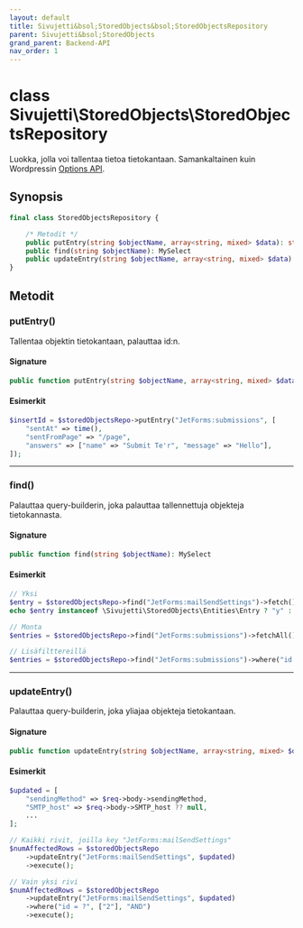 ```yaml
---
layout: default
title: Sivujetti&bsol;StoredObjects&bsol;StoredObjectsRepository
parent: Sivujetti&bsol;StoredObjects
grand_parent: Backend-API
nav_order: 1
---
```


# class Sivujetti\\StoredObjects\\StoredObjectsRepository

Luokka, jolla voi tallentaa tietoa tietokantaan. Samankaltainen kuin Wordpressin [Options API](https://developer.wordpress.org/plugins/settings/options-api/).

## Synopsis

```php
final class StoredObjectsRepository {

    /* Metodit */
    public putEntry(string $objectName, array<string, mixed> $data): string|false
    public find(string $objectName): MySelect
    public updateEntry(string $objectName, array<string, mixed> $data): MyUpdate
}
```

## Metodit

### putEntry()

Tallentaa objektin tietokantaan, palauttaa id:n.

#### Signature

```php
public function putEntry(string $objectName, array<string, mixed> $data): string|false
```

#### Esimerkit

```php
$insertId = $storedObjectsRepo->putEntry("JetForms:submissions", [
    "sentAt" => time(),
    "sentFromPage" => "/page",
    "answers" => ["name" => "Submit Te'r", "message" => "Hello"],
]);
```

---

### find()

Palauttaa query-builderin, joka palauttaa tallennettuja objekteja tietokannasta.

#### Signature

```php
public function find(string $objectName): MySelect
```

#### Esimerkit

```php
// Yksi
$entry = $storedObjectsRepo->find("JetForms:mailSendSettings")->fetch() ?? null;
echo $entry instanceof \Sivujetti\StoredObjects\Entities\Entry ? "y" : "n";

// Monta
$entries = $storedObjectsRepo->find("JetForms:submissions")->fetchAll();

// Lisäfilttereillä
$entries = $storedObjectsRepo->find("JetForms:submissions")->where("id > ?", ["4"])->fetchAll();
```

---

### updateEntry()

Palauttaa query-builderin, joka yliajaa objekteja tietokantaan.

#### Signature

```php
public function updateEntry(string $objectName, array<string, mixed> $data): MyUpdate
```

#### Esimerkit

```php
$updated = [
    "sendingMethod" => $req->body->sendingMethod,
    "SMTP_host" => $req->body->SMTP_host ?? null,
    ...
];

// Kaikki rivit, joilla key "JetForms:mailSendSettings"
$numAffectedRows = $storedObjectsRepo
    ->updateEntry("JetForms:mailSendSettings", $updated)
    ->execute();

// Vain yksi rivi
$numAffectedRows = $storedObjectsRepo
    ->updateEntry("JetForms:mailSendSettings", $updated)
    ->where("id = ?", ["2"], "AND")
    ->execute();
```
